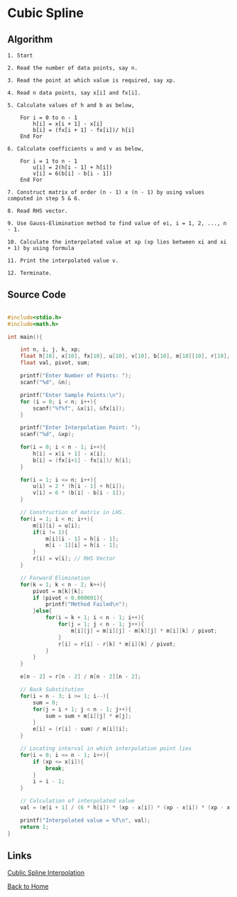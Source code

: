 # Cubic Spline

## Algorithm

    1. Start

    2. Read the number of data points, say n.

    3. Read the point at which value is required, say xp.

    4. Read n data points, say x[i] and fx[i].

    5. Calculate values of h and b as below,

        For i = 0 to n - 1
            h[i] = x[i + 1] - x[i]
            b[i] = (fx[i + 1] - fx[i])/ h[i]
        End For
    
    6. Calculate coefficients u and v as below,

        For i = 1 to n - 1
            u[i] = 2(h[i - 1] + h[i])
            v[i] = 6(b[i] - b[i - 1])
        End For

    7. Construct matrix of order (n - 1) x (n - 1) by using values computed in step 5 & 6.

    8. Read RHS vector.

    9. Use Gauss-Elimination method to find value of ei, i = 1, 2, ..., n - 1.

    10. Calculate the interpolated value at xp (xp lies between xi and xi + 1) by using formula

    11. Print the interpolated value v.

    12. Terminate.

## Source Code

``` c

#include<stdio.h>
#include<math.h>

int main(){

    int n, i, j, k, xp;
    float h[10], x[10], fx[10], u[10], v[10], b[10], m[10][10], r[10], e[10];
    float val, pivot, sum;

    printf("Enter Number of Points: ");
    scanf("%d", &n);

    printf("Enter Sample Points:\n");
    for (i = 0; i < n; i++){
        scanf("%f%f", &x[i], &fx[i]);
    }

    printf("Enter Interpolation Point: ");
    scanf("%d", &xp);

    for(i = 0; i < n - 1; i++){
        h[i] = x[i + 1] - x[i];
        b[i] = (fx[i+1] - fx[i])/ h[i];
    }

    for(i = 1; i <= n; i++){
        u[i] = 2 * (h[i - 1] + h[i]);
        v[i] = 6 * (b[i] - b[i - 1]);
    }

    // Construction of matrix in LHS.
    for(i = 1; i < n; i++){
        m[i][i] = u[i];
        if(i != 1){
            m[i][i - 1] = h[i - 1];
            m[i - 1][i] = h[i - 1];
        }
        r[i] = v[i]; // RHS Vector
    }

    // Forward Elimination
    for(k = 1; k < n - 2; k++){
        pivot = m[k][k];
        if (pivot < 0.000001){
            printf("Method Failed\n");
        }else{
            for(i = k + 1; i < n - 1; i++){
                for(j = 1; j < n - 1; j++){
                    m[i][j] = m[i][j] - m[k][j] * m[i][k] / pivot;
                }
                r[i] = r[i] - r[k] * m[i][k] / pivot;
            }
        }
    }

    e[n - 2] = r[n - 2] / m[n - 2][n - 2];

    // Back Substitution
    for(i = n - 3; i >= 1; i--){
        sum = 0;
        for(j = i + 1; j < n - 1; j++){
            sum = sum + m[i][j] * e[j];
        }
        e[i] = (r[i] - sum) / m[i][i];
    }

    // Locating interval in which interpolation point lies
    for(i = 0; i <= n - 1; i++){
        if (xp <= x[i]){
            break;
        }
        i = i - 1;
    }

    // Calculation of interpolated value
    val = (e[i + 1] / (6 * h[i]) * (xp - x[i]) * (xp - x[i]) * (xp - x[i])) + (e[i] / (6 * h[i]) * (x[i + 1] - xp) * (x[i + 1] - xp) * (x[i + 1] - xp)) + (((fx[i + 1] / h[i]) - (e[i + 1] * h[i] / 6)) * (xp - x[i])) + (((fx[i] / h[i]) - (e[i] * h[i] / 6)) * (x[i + 1] - xp));

    printf("Interpolated value = %f\n", val);
    return 1;
}

```

## Links

[Cublic Spline Interpolation](https://github.com/kabirdeula/Numerical_Method_Lab_Report/blob/main/Lab%20Report/Lab09.c)

[Back to Home](README.md)

